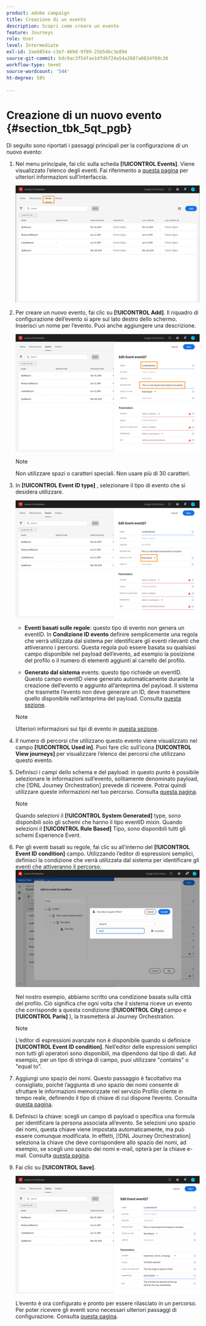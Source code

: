 ```yaml
---
product: adobe campaign
title: Creazione di un evento
description: Scopri come creare un evento
feature: Journeys
role: User
level: Intermediate
exl-id: 2ae8854a-c3e7-469d-9f89-25b54bc3e894
source-git-commit: bdc9ac3f54fae1dfd6f24a54a2687a0834f69c36
workflow-type: tm+mt
source-wordcount: '544'
ht-degree: 58%

---
```


# Creazione di un nuovo evento {#section_tbk_5qt_pgb}

Di seguito sono riportati i passaggi principali per la configurazione di un nuovo evento:

1. Nel menu principale, fai clic sulla scheda **[!UICONTROL Events]**. Viene visualizzato l’elenco degli eventi. Fai riferimento a [questa pagina](../about/user-interface.md) per ulteriori informazioni sull’interfaccia.

   ![](../assets/journey5.png)

1. Per creare un nuovo evento, fai clic su **[!UICONTROL Add]**. Il riquadro di configurazione dell’evento si apre sul lato destro dello schermo. Inserisci un nome per l’evento. Puoi anche aggiungere una descrizione.

   ![](../assets/journey6.png)

   >[!NOTE]
   >
   >Non utilizzare spazi o caratteri speciali. Non usare più di 30 caratteri.

1. In **[!UICONTROL Event ID type]** , selezionare il tipo di evento che si desidera utilizzare.

   ![](../assets/journey6bis.png)

   * **Eventi basati sulle regole**: questo tipo di evento non genera un eventID. In **Condizione ID evento** definire semplicemente una regola che verrà utilizzata dal sistema per identificare gli eventi rilevanti che attiveranno i percorsi. Questa regola può essere basata su qualsiasi campo disponibile nel payload dell’evento, ad esempio la posizione del profilo o il numero di elementi aggiunti al carrello del profilo.

   * **Generato dal sistema** events: questo tipo richiede un eventID. Questo campo eventID viene generato automaticamente durante la creazione dell’evento e aggiunto all’anteprima del payload. Il sistema che trasmette l’evento non deve generare un ID, deve trasmettere quello disponibile nell’anteprima del payload. Consulta [questa sezione](../event/previewing-the-payload.md).

   >[!NOTE]
   >
   >Ulteriori informazioni sui tipi di evento in [questa sezione](../event/about-events.md).
1. Il numero di percorsi che utilizzano questo evento viene visualizzato nel campo **[!UICONTROL Used in]**. Puoi fare clic sull’icona **[!UICONTROL View journeys]** per visualizzare l’elenco dei percorsi che utilizzano questo evento.
1. Definisci i campi dello schema e del payload: in questo punto è possibile selezionare le informazioni sull’evento, solitamente denominato payload, che [!DNL Journey Orchestration] prevede di ricevere. Potrai quindi utilizzare queste informazioni nel tuo percorso. Consulta [questa pagina](../event/defining-the-payload-fields.md).
   >[!NOTE]
   >
   >Quando selezioni il **[!UICONTROL System Generated]** type, sono disponibili solo gli schemi che hanno il tipo eventID mixin. Quando selezioni il **[!UICONTROL Rule Based]** Tipo, sono disponibili tutti gli schemi Experience Event.

1. Per gli eventi basati su regole, fai clic su all’interno del **[!UICONTROL Event ID condition]** campo. Utilizzando l’editor di espressioni semplici, definisci la condizione che verrà utilizzata dal sistema per identificare gli eventi che attiveranno il percorso.
   ![](../assets/alpha-event6.png)

   Nel nostro esempio, abbiamo scritto una condizione basata sulla città del profilo. Ciò significa che ogni volta che il sistema riceve un evento che corrisponde a questa condizione (**[!UICONTROL City]** campo e **[!UICONTROL Paris]** ), la trasmetterà al Journey Orchestration.

   >[!NOTE]
   >
   >L’editor di espressioni avanzate non è disponibile quando si definisce **[!UICONTROL Event ID condition]**. Nell’editor delle espressioni semplici non tutti gli operatori sono disponibili, ma dipendono dal tipo di dati. Ad esempio, per un tipo di stringa di campo, puoi utilizzare &quot;contains&quot; o &quot;equal to&quot;.

1. Aggiungi uno spazio dei nomi. Questo passaggio è facoltativo ma consigliato, poiché l’aggiunta di uno spazio dei nomi consente di sfruttare le informazioni memorizzate nel servizio Profilo cliente in tempo reale, definendo il tipo di chiave di cui dispone l’evento. Consulta [questa pagina](../event/selecting-the-namespace.md).
1. Definisci la chiave: scegli un campo di payload o specifica una formula per identificare la persona associata all’evento. Se selezioni uno spazio dei nomi, questa chiave viene impostata automaticamente, ma può essere comunque modificata. In effetti, [!DNL Journey Orchestration] seleziona la chiave che deve corrispondere allo spazio dei nomi, ad esempio, se scegli uno spazio dei nomi e-mail, opterà per la chiave e-mail. Consulta [questa pagina](../event/defining-the-event-key.md).
1. Fai clic su **[!UICONTROL Save]**.

   ![](../assets/journey7.png)

   L’evento è ora configurato e pronto per essere rilasciato in un percorso. Per poter ricevere gli eventi sono necessari ulteriori passaggi di configurazione. Consulta [questa pagina](../event/additional-steps-to-send-events-to-journey-orchestration.md).
